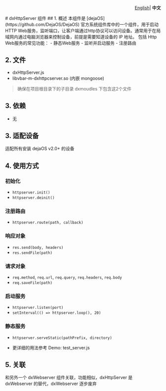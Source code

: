 <p align="right">
    <a href="./dxHttpServer.md">English</a>| <b>中文</b>
</p>
# dxHttpServer 组件
## 1. 概述
本组件是 [dejaOS](https://github.com/DejaOS/DejaOS) 官方系统组件库中的一个组件，用于启动 HTTP Web服务，监听端口，让客户端通过http协议可以访问设备。通常用于在局域网内通过电脑浏览器来控制设备，前提是需要知道设备的 IP 地址。
包括 Http Web服务的常见功能：
 - 静态Web服务
 - 监听并启动服务
 - 注册路由

## 2. 文件
- dxHttpServer.js
- libvbar-m-dxhttpcserver.so (内嵌 mongoose)

> 确保在项目根目录下的子目录 dxmoudles 下包含这2个文件
## 3. 依赖
- 无

## 3. 适配设备
适配所有安装 dejaOS v2.0+ 的设备

## 4. 使用方式
### 初始化

- `httpserver.init()`
- `httpserver.deinit()`

### 注册路由

- `httpserver.route(path, callback)`

### 响应对象

- `res.send(body, headers)`
- `res.sendFile(path)`

### 请求对象

- `req.method`, `req.url`, `req.query`, `req.headers`, `req.body`
- `req.saveFile(path)`

### 启动服务

- `httpserver.listen(port)`
- `setInterval(() => httpserver.loop(), 20)`

### 静态服务

- `httpserver.serveStatic(pathPrefix, directory)`

- 更详细的用法参考 Demo: test_server.js

## 5. 关联
和另外一个 dxWebserver 组件关联，功能相似，dxHttpServer 是 dxWebserver 的替代，dxWebserver 逐步废弃